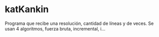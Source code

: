 # katKankin
Programa que recibe una resolución, cantidad de líneas y de veces. Se usan 4 algoritmos, fuerza bruta, incremental, i…
